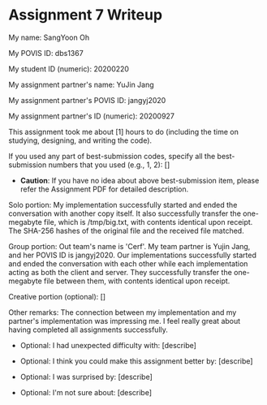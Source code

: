 Assignment 7 Writeup
=============

My name: SangYoon Oh

My POVIS ID: dbs1367

My student ID (numeric): 20200220

My assignment partner's name: YuJin Jang

My assignment partner's POVIS ID: jangyj2020

My assignment partner's ID (numeric): 20200927

This assignment took me about [1] hours to do (including the time on studying, designing, and writing the code).

If you used any part of best-submission codes, specify all the best-submission numbers that you used (e.g., 1, 2): []

- **Caution**: If you have no idea about above best-submission item, please refer the Assignment PDF for detailed description.

Solo portion:
My implementation successfully started and ended the conversation with another copy itself.
It also successfully transfer the one-megabyte file, which is /tmp/big.txt, with contents identical upon receipt.
The SHA-256 hashes of the original file and the received file matched.

Group portion:
Out team's name is 'Cerf'. My team partner is Yujin Jang, and her POVIS ID is jangyj2020.
Our implementations successfully started and ended the conversation with each other while each implementation acting as both the client and server.
They successfully transfer the one-megabyte file between them, with contents identical upon receipt.

Creative portion (optional):
[]

Other remarks:
The connection between my implementation and my partner's implementation was impressing me.
I feel really great about having completed all assignments successfully.

- Optional: I had unexpected difficulty with: [describe]

- Optional: I think you could make this assignment better by: [describe]

- Optional: I was surprised by: [describe]

- Optional: I'm not sure about: [describe]
